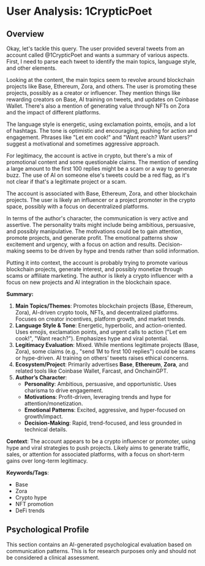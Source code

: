 # User Analysis: 1CrypticPoet

## Overview

<think>
Okay, let's tackle this query. The user provided several tweets from an account called @1CrypticPoet and wants a summary of various aspects. First, I need to parse each tweet to identify the main topics, language style, and other elements.

Looking at the content, the main topics seem to revolve around blockchain projects like Base, Ethereum, Zora, and others. The user is promoting these projects, possibly as a creator or influencer. They mention things like rewarding creators on Base, AI training on tweets, and updates on Coinbase Wallet. There's also a mention of generating value through NFTs on Zora and the impact of different platforms.

The language style is energetic, using exclamation points, emojis, and a lot of hashtags. The tone is optimistic and encouraging, pushing for action and engagement. Phrases like "Let em cook!" and "Want reach? Want users?" suggest a motivational and sometimes aggressive approach.

For legitimacy, the account is active in crypto, but there's a mix of promotional content and some questionable claims. The mention of sending a large amount to the first 100 replies might be a scam or a way to generate buzz. The use of AI on someone else's tweets could be a red flag, as it's not clear if that's a legitimate project or a scam.

The account is associated with Base, Ethereum, Zora, and other blockchain projects. The user is likely an influencer or a project promoter in the crypto space, possibly with a focus on decentralized platforms.

In terms of the author's character, the communication is very active and assertive. The personality traits might include being ambitious, persuasive, and possibly manipulative. The motivations could be to gain attention, promote projects, and generate profit. The emotional patterns show excitement and urgency, with a focus on action and results. Decision-making seems to be driven by hype and trends rather than solid information.

Putting it into context, the account is probably trying to promote various blockchain projects, generate interest, and possibly monetize through scams or affiliate marketing. The author is likely a crypto influencer with a focus on new projects and AI integration in the blockchain space.
</think>

**Summary:**  
1. **Main Topics/Themes**: Promotes blockchain projects (Base, Ethereum, Zora), AI-driven crypto tools, NFTs, and decentralized platforms. Focuses on creator incentives, platform growth, and market trends.  
2. **Language Style & Tone**: Energetic, hyperbolic, and action-oriented. Uses emojis, exclamation points, and urgent calls to action ("Let em cook!", "Want reach?"). Emphasizes hype and viral potential.  
3. **Legitimacy Evaluation**: Mixed. While mentions legitimate projects (Base, Zora), some claims (e.g., "send 1M to first 100 replies") could be scams or hype-driven. AI training on others’ tweets raises ethical concerns.  
4. **Ecosystem/Project**: Primarily advertises **Base**, **Ethereum**, **Zora**, and related tools like Coinbase Wallet, Farcast, and OnchainGPT.  
5. **Author’s Character**:  
   - **Personality**: Ambitious, persuasive, and opportunistic. Uses charisma to drive engagement.  
   - **Motivations**: Profit-driven, leveraging trends and hype for attention/monetization.  
   - **Emotional Patterns**: Excited, aggressive, and hyper-focused on growth/impact.  
   - **Decision-Making**: Rapid, trend-focused, and less grounded in technical details.  

**Context**: The account appears to be a crypto influencer or promoter, using hype and viral strategies to push projects. Likely aims to generate traffic, sales, or attention for associated platforms, with a focus on short-term gains over long-term legitimacy.  

**Keywords/Tags**:  
- Base  
- Zora  
- Crypto hype  
- NFT promotion  
- DeFi trends

## Psychological Profile

This section contains an AI-generated psychological evaluation based on communication patterns. This is for research purposes only and should not be considered a clinical assessment.